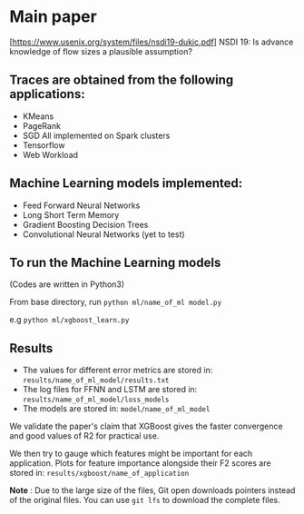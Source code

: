 # Main paper
[https://www.usenix.org/system/files/nsdi19-dukic.pdf] NSDI 19: Is advance knowledge of flow sizes a plausible assumption?

## Traces are obtained from the following applications:
- KMeans
- PageRank
- SGD
All implemented on Spark clusters
- Tensorflow
- Web Workload

## Machine Learning models implemented:
- Feed Forward Neural Networks
- Long Short Term Memory
- Gradient Boosting Decision Trees
- Convolutional Neural Networks (yet to test)

## To run the Machine Learning models
(Codes are written in Python3)

From base directory, run `python ml/name_of_ml model.py`

e.g `python ml/xgboost_learn.py`

## Results
- The values for different error metrics are stored in:
`results/name_of_ml_model/results.txt`
- The log files for FFNN and LSTM are stored in:
`results/name_of_ml_model/loss_models`
- The models are stored in:
`model/name_of_ml_model`

We validate the paper's claim that XGBoost gives the faster convergence and good values of R2
for practical use.

We then try to gauge which features might be important for each application.
Plots for feature importance alongside their F2 scores are stored in:
`results/xgboost/name_of_application`

**Note** : Due to the large size of the files, Git open downloads pointers instead of the original files. You can use `git lfs` to download the complete files.
